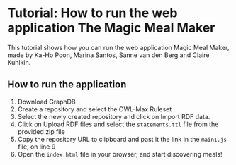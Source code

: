 # **Tutorial: How to run the web application The Magic Meal Maker**

This tutorial shows how you can run the web application Magic Meal Maker, made by Ka-Ho Poon, Marina Santos, Sanne van den Berg and Claire Kuhlkin.

## How to run the application

1. Download GraphDB
2. Create a repository and select the OWL-Max Ruleset 
3. Select the newly created repository and click on Import RDF data.
4. Click on Upload RDF files and select the `statements.ttl` file from the provided zip file
5. Copy the repository URL to clipboard and past it the link in the `main1.js` file, on line 9
6. Open the `index.html` file in your browser, and start discovering meals! 
